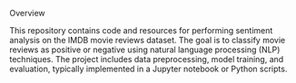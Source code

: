Overview

This repository contains code and resources for performing sentiment analysis on the IMDB movie reviews dataset. The goal is to classify movie reviews as positive or negative using natural language processing (NLP) techniques. The project includes data preprocessing, model training, and evaluation, typically implemented in a Jupyter notebook or Python scripts.
